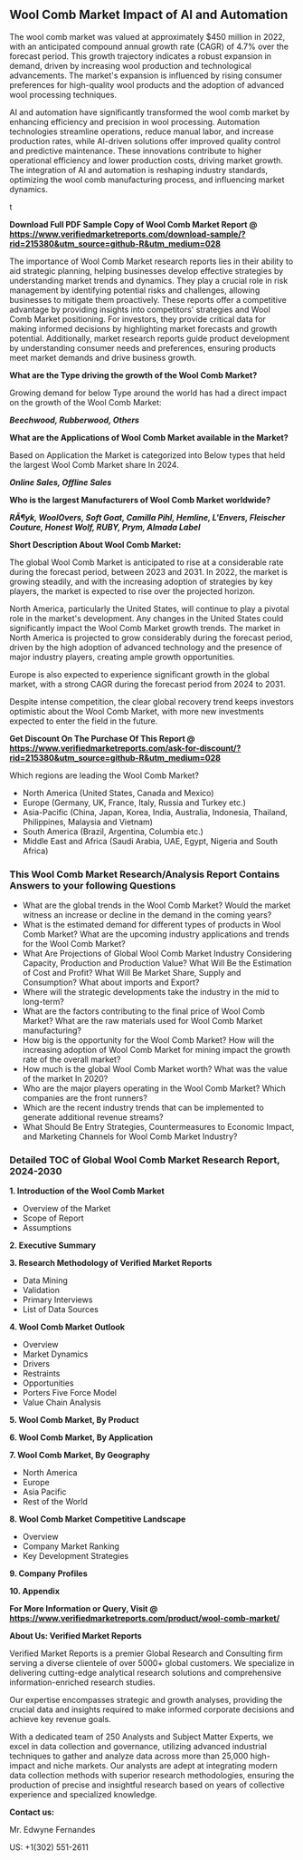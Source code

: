 <h2>Wool Comb Market Impact of AI and Automation</h2><p>The wool comb market was valued at approximately $450 million in 2022, with an anticipated compound annual growth rate (CAGR) of 4.7% over the forecast period. This growth trajectory indicates a robust expansion in demand, driven by increasing wool production and technological advancements. The market's expansion is influenced by rising consumer preferences for high-quality wool products and the adoption of advanced wool processing techniques.</p><p>AI and automation have significantly transformed the wool comb market by enhancing efficiency and precision in wool processing. Automation technologies streamline operations, reduce manual labor, and increase production rates, while AI-driven solutions offer improved quality control and predictive maintenance. These innovations contribute to higher operational efficiency and lower production costs, driving market growth. The integration of AI and automation is reshaping industry standards, optimizing the wool comb manufacturing process, and influencing market dynamics.</p>t</p><p id="" class=""><strong>Download Full PDF Sample Copy of Wool Comb Market Report @ <a href="https://www.verifiedmarketreports.com/download-sample/?rid=215380&utm_source=github-R&utm_medium=028" target="_blank">https://www.verifiedmarketreports.com/download-sample/?rid=215380&utm_source=github-R&utm_medium=028</a></strong></p><p>The importance of&nbsp;Wool Comb Market research reports lies in their ability to aid strategic planning, helping businesses develop effective strategies by understanding market trends and dynamics. They play a crucial role in risk management by identifying potential risks and challenges, allowing businesses to mitigate them proactively. These reports offer a competitive advantage by providing insights into competitors' strategies and Wool Comb Market positioning. For investors, they provide critical data for making informed decisions by highlighting market forecasts and growth potential. Additionally, market research reports guide product development by understanding consumer needs and preferences, ensuring products meet market demands and drive business growth.</p><p><strong>What are the&nbsp;Type driving the growth of the Wool Comb Market?</strong></p><p id="" class="">Growing demand for below Type around the world has had a direct impact on the growth of the Wool Comb Market:</p><em><strong>Beechwood, Rubberwood, Others</strong></em></p><strong>What are the&nbsp;Applications&nbsp;of Wool Comb Market available in the Market?</strong></p><p id="" class="">Based on Application the Market is categorized into Below types that held the largest Wool Comb Market share In 2024.</p><em><strong>Online Sales, Offline Sales</strong></em></p><strong>Who is the largest Manufacturers of Wool Comb Market worldwide?</strong></p><p><em><strong>RÃ¶yk, WoolOvers, Soft Goat, Camilla Pihl, Hemline, L'Envers, Fleischer Couture, Honest Wolf, RUBY, Prym, Almada Label</strong></em></p><p id="" class=""><strong>Short Description About Wool Comb Market:</strong></p><p>The global Wool Comb Market is anticipated to rise at a considerable rate during the forecast period, between 2023 and 2031. In 2022, the market is growing steadily, and with the increasing adoption of strategies by key players, the market is expected to rise over the projected horizon.</p><p>North America, particularly the United States, will continue to play a pivotal role in the market's development. Any changes in the United States could significantly impact the Wool Comb Market growth trends. The market in North America is projected to grow considerably during the forecast period, driven by the high adoption of advanced technology and the presence of major industry players, creating ample growth opportunities.</p><p>Europe is also expected to experience significant growth in the global market, with a strong CAGR during the forecast period from 2024 to 2031.</p><p>Despite intense competition, the clear global recovery trend keeps investors optimistic about the Wool Comb Market, with more new investments expected to enter the field in the future.</p><p id="" class=""><strong>Get Discount On The Purchase Of This Report @ <a href="https://www.verifiedmarketreports.com/ask-for-discount/?rid=215380&utm_source=github-R&utm_medium=028" target="_blank">https://www.verifiedmarketreports.com/ask-for-discount/?rid=215380&utm_source=github-R&utm_medium=028</a></strong></p>Which regions are leading the Wool Comb Market?</p><ul><li>North America (United States, Canada and Mexico)</li><li>Europe (Germany, UK, France, Italy, Russia and Turkey etc.)</li><li>Asia-Pacific (China, Japan, Korea, India, Australia, Indonesia, Thailand, Philippines, Malaysia and Vietnam)</li><li>South America (Brazil, Argentina, Columbia etc.)</li><li>Middle East and Africa (Saudi Arabia, UAE, Egypt, Nigeria and South Africa)</li></ul><h3 id="" class="">This Wool Comb Market Research/Analysis Report Contains Answers to your following Questions</h3><ul><li>What are the global trends in the Wool Comb Market? Would the market witness an increase or decline in the demand in the coming years?</li><li>What is the estimated demand for different types of products in Wool Comb Market? What are the upcoming industry applications and trends for the Wool Comb Market?</li><li>What Are Projections of Global Wool Comb Market Industry Considering Capacity, Production and Production Value? What Will Be the Estimation of Cost and Profit? What Will Be Market Share, Supply and Consumption? What about imports and Export?</li><li>Where will the strategic developments take the industry in the mid to long-term?</li><li>What are the factors contributing to the final price of Wool Comb Market? What are the raw materials used for Wool Comb Market manufacturing?</li><li>How big is the opportunity for the Wool Comb Market? How will the increasing adoption of Wool Comb Market for mining impact the growth rate of the overall market?</li><li>How much is the global Wool Comb Market worth? What was the value of the market In 2020?</li><li>Who are the major players operating in the Wool Comb Market? Which companies are the front runners?</li><li>Which are the recent industry trends that can be implemented to generate additional revenue streams?</li><li>What Should Be Entry Strategies, Countermeasures to Economic Impact, and Marketing Channels for Wool Comb Market Industry?</li></ul><h3 id="" class="">Detailed TOC of Global Wool Comb Market Research Report, 2024-2030</h3><p id="" class=""><strong>1. Introduction of the Wool Comb Market</strong></p><ul><li>Overview of the Market</li><li>Scope of Report</li><li>Assumptions</li></ul><p id="" class=""><strong>2. Executive Summary</strong></p><p id="" class=""><strong>3. Research Methodology of Verified Market Reports</strong></p><ul><li>Data Mining</li><li>Validation</li><li>Primary Interviews</li><li>List of Data Sources</li></ul><p id="" class=""><strong>4. Wool Comb Market Outlook</strong></p><ul><li>Overview</li><li>Market Dynamics</li><li>Drivers</li><li>Restraints</li><li>Opportunities</li><li>Porters Five Force Model</li><li>Value Chain Analysis</li></ul><p id="" class=""><strong>5. Wool Comb Market, By Product</strong></p><p id="" class=""><strong>6. Wool Comb Market, By Application</strong></p><p id="" class=""><strong>7. Wool Comb Market, By Geography</strong></p><ul><li>North America</li><li>Europe</li><li>Asia Pacific</li><li>Rest of the World</li></ul><p id="" class=""><strong>8. Wool Comb Market Competitive Landscape</strong></p><ul><li>Overview</li><li>Company Market Ranking</li><li>Key Development Strategies</li></ul><p id="" class=""><strong>9. Company Profiles</strong></p><p id="" class=""><strong>10. Appendix</strong></p><p id="" class=""><strong>For More Information or Query, Visit @ <a href="https://www.verifiedmarketreports.com/product/wool-comb-market/" target="_blank">https://www.verifiedmarketreports.com/product/wool-comb-market/</a></strong></p><p id="" class=""><strong>About Us: Verified Market Reports</strong></p><p id="" class="">Verified Market Reports is a premier Global Research and Consulting firm serving a diverse clientele of over 5000+ global customers. We specialize in delivering cutting-edge analytical research solutions and comprehensive information-enriched research studies.</p><p id="" class="">Our expertise encompasses strategic and growth analyses, providing the crucial data and insights required to make informed corporate decisions and achieve key revenue goals.</p><p id="" class="">With a dedicated team of 250 Analysts and Subject Matter Experts, we excel in data collection and governance, utilizing advanced industrial techniques to gather and analyze data across more than 25,000 high-impact and niche markets. Our analysts are adept at integrating modern data collection methods with superior research methodologies, ensuring the production of precise and insightful research based on years of collective experience and specialized knowledge.</p><p id="" class=""><strong>Contact us:</strong></p><p id="" class="">Mr. Edwyne Fernandes</p><p id="" class="">US: +1(302) 551-2611</p>